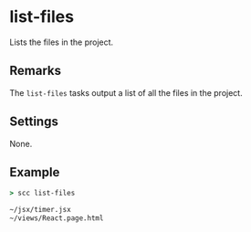 list-files
===============
Lists the files in the project.

Remarks
-------
The `list-files` tasks output a list of all the files in the project.

Settings
--------
None.

Example
-------
```cmd
> scc list-files

~/jsx/timer.jsx
~/views/React.page.html
```


